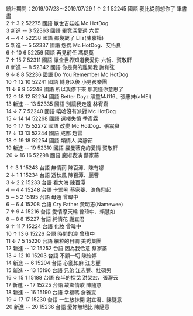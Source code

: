 統計期間：2019/07/23～2019/07/29
1 	↑ 	2 	1 	52245 	國語 	我比從前想你了 	畢書盡 		
2 	↑ 	3 	2 	52275 	國語 	厭世吉娃娃 	Mc HotDog 		
3 	新進 	-- 	3 	52363 	國語 	畢竟深愛過 	六哲 		
4 	─ 	4 	4 	52238 	國語 	都幾歲了 	Ella(陳嘉樺) 		
5 	新進 	-- 	5 	52337 	國語 	怨偶 	Mc HotDog、艾怡良 		
6 	↑ 	10 	6 	52259 	國語 	再見前任 	馮提莫 		
7 	↑ 	15 	7 	52311 	國語 	讓全世界知道我愛你 	六哲、賀敬軒 		
8 	新進 	-- 	8 	52342 	國語 	你是真的離開我 	謝和弦 		
9 	↓ 	8 	8 	52236 	國語 	Do You Remember 	Mc HotDog 		
10 	↑ 	12 	10 	52241 	國語 	轉身以後 	小男孩樂團 		
11 	↓ 	9 	9 	52248 	國語 	所以我停下來 	那我懂你意思了 		
12 	↑ 	18 	12 	52294 	國語 	Better Dayz 	頑童MJ116、張惠妹(aMEI) 		
13 	新進 	-- 	13 	52335 	國語 	別讓我走遠 	林宥嘉 		
14 	↓ 	7 	7 	52240 	國語 	嘻哈沒有派對 	Mc HotDog 		
15 	↓ 	14 	14 	52268 	國語 	選擇失憶 	季彥霖 		
16 	↑ 	17 	15 	52272 	國語 	改變 	Mc HotDog、張震嶽 		
17 	↓ 	13 	13 	52244 	國語 	成都 	趙雷 		
18 	↑ 	19 	18 	52254 	國語 	類情人 	梁靜茹 		
19 	新進 	-- 	19 	52310 	國語 	羅曼蒂克的愛情 	賀敬軒 		
20 	↓ 	16 	16 	52298 	國語 	魔術表演 	蔡家蓁

1 	↑ 	3 	1 	15243 	台語 	無情雨 	陳百潭、陳有娜 		
2 	↓ 	1 	1 	15234 	台語 	透秋風 	陳百潭、麗蓉 		
3 	↓ 	2 	2 	15233 	台語 	看大海 	陳百潭 		
4 	─ 	4 	4 	15248 	台語 	卡緊咧 	蔡家蓁、浩角翔起 		
5 	─ 	5 	2 	15195 	台語 	毋通 	曾瑋中 		
6 	─ 	6 	4 	15208 	台語 	Cry Father 	黃明志(Namewee) 		
7 	↑ 	9 	4 	15216 	台語 	愛情摩天輪 	曾瑋中、賴慧如 		
8 	─ 	8 	8 	15227 	台語 	純情花 	謝宜君 		
9 	↑ 	11 	7 	15224 	台語 	化妝 	曾瑋中 		
10 	↑ 	13 	6 	15226 	台語 	時間的浪 	曾瑋中 		
11 	↓ 	7 	5 	15220 	台語 	細粒的目睭 	美秀集團 		
12 	新進 	-- 	12 	15252 	台語 	因為我佮意 	蔡家蓁 		
13 	↓ 	12 	10 	15203 	台語 	不顧一切 	陳怡婷 		
14 	新進 	-- 	6 	15204 	台語 	心亂如麻 	江志豐 		
15 	新進 	-- 	13 	15196 	台語 	兄弟 	江志豐、壯碩男 		
16 	↓ 	15 	1 	15188 	台語 	夜半的探戈 	洪榮宏、張瀞云 		
17 	新進 	-- 	17 	15225 	台語 	故鄉情歌 	陳隨意 		
18 	新進 	-- 	16 	15190 	台語 	幸福嗎 	詹雅雯 		
19 	↓ 	17 	17 	15230 	台語 	一生放抹開 	謝宜君、陳隨意 		
20 	新進 	-- 	20 	15236 	台語 	愛妳無地比 	陳隨意